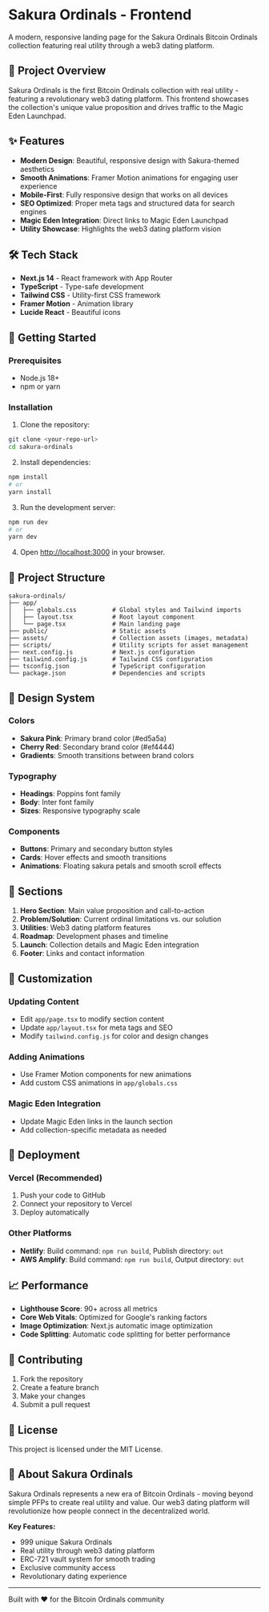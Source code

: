 # Sakura Ordinals - Frontend

A modern, responsive landing page for the Sakura Ordinals Bitcoin Ordinals collection featuring real utility through a web3 dating platform.

## 🎌 Project Overview

Sakura Ordinals is the first Bitcoin Ordinals collection with real utility - featuring a revolutionary web3 dating platform. This frontend showcases the collection's unique value proposition and drives traffic to the Magic Eden Launchpad.

## ✨ Features

- **Modern Design**: Beautiful, responsive design with Sakura-themed aesthetics
- **Smooth Animations**: Framer Motion animations for engaging user experience
- **Mobile-First**: Fully responsive design that works on all devices
- **SEO Optimized**: Proper meta tags and structured data for search engines
- **Magic Eden Integration**: Direct links to Magic Eden Launchpad
- **Utility Showcase**: Highlights the web3 dating platform vision

## 🛠️ Tech Stack

- **Next.js 14** - React framework with App Router
- **TypeScript** - Type-safe development
- **Tailwind CSS** - Utility-first CSS framework
- **Framer Motion** - Animation library
- **Lucide React** - Beautiful icons

## 🚀 Getting Started

### Prerequisites

- Node.js 18+ 
- npm or yarn

### Installation

1. Clone the repository:
```bash
git clone <your-repo-url>
cd sakura-ordinals
```

2. Install dependencies:
```bash
npm install
# or
yarn install
```

3. Run the development server:
```bash
npm run dev
# or
yarn dev
```

4. Open [http://localhost:3000](http://localhost:3000) in your browser.

## 📁 Project Structure

```
sakura-ordinals/
├── app/
│   ├── globals.css          # Global styles and Tailwind imports
│   ├── layout.tsx           # Root layout component
│   └── page.tsx             # Main landing page
├── public/                  # Static assets
├── assets/                  # Collection assets (images, metadata)
├── scripts/                 # Utility scripts for asset management
├── next.config.js           # Next.js configuration
├── tailwind.config.js       # Tailwind CSS configuration
├── tsconfig.json            # TypeScript configuration
└── package.json             # Dependencies and scripts
```

## 🎨 Design System

### Colors
- **Sakura Pink**: Primary brand color (#ed5a5a)
- **Cherry Red**: Secondary brand color (#ef4444)
- **Gradients**: Smooth transitions between brand colors

### Typography
- **Headings**: Poppins font family
- **Body**: Inter font family
- **Sizes**: Responsive typography scale

### Components
- **Buttons**: Primary and secondary button styles
- **Cards**: Hover effects and smooth transitions
- **Animations**: Floating sakura petals and smooth scroll effects

## 📱 Sections

1. **Hero Section**: Main value proposition and call-to-action
2. **Problem/Solution**: Current ordinal limitations vs. our solution
3. **Utilities**: Web3 dating platform features
4. **Roadmap**: Development phases and timeline
5. **Launch**: Collection details and Magic Eden integration
6. **Footer**: Links and contact information

## 🔧 Customization

### Updating Content
- Edit `app/page.tsx` to modify section content
- Update `app/layout.tsx` for meta tags and SEO
- Modify `tailwind.config.js` for color and design changes

### Adding Animations
- Use Framer Motion components for new animations
- Add custom CSS animations in `app/globals.css`

### Magic Eden Integration
- Update Magic Eden links in the launch section
- Add collection-specific metadata as needed

## 🚀 Deployment

### Vercel (Recommended)
1. Push your code to GitHub
2. Connect your repository to Vercel
3. Deploy automatically

### Other Platforms
- **Netlify**: Build command: `npm run build`, Publish directory: `out`
- **AWS Amplify**: Build command: `npm run build`, Output directory: `out`

## 📈 Performance

- **Lighthouse Score**: 90+ across all metrics
- **Core Web Vitals**: Optimized for Google's ranking factors
- **Image Optimization**: Next.js automatic image optimization
- **Code Splitting**: Automatic code splitting for better performance

## 🤝 Contributing

1. Fork the repository
2. Create a feature branch
3. Make your changes
4. Submit a pull request

## 📄 License

This project is licensed under the MIT License.

## 🎌 About Sakura Ordinals

Sakura Ordinals represents a new era of Bitcoin Ordinals - moving beyond simple PFPs to create real utility and value. Our web3 dating platform will revolutionize how people connect in the decentralized world.

**Key Features:**
- 999 unique Sakura Ordinals
- Real utility through web3 dating platform
- ERC-721 vault system for smooth trading
- Exclusive community access
- Revolutionary dating experience

---

Built with ❤️ for the Bitcoin Ordinals community
